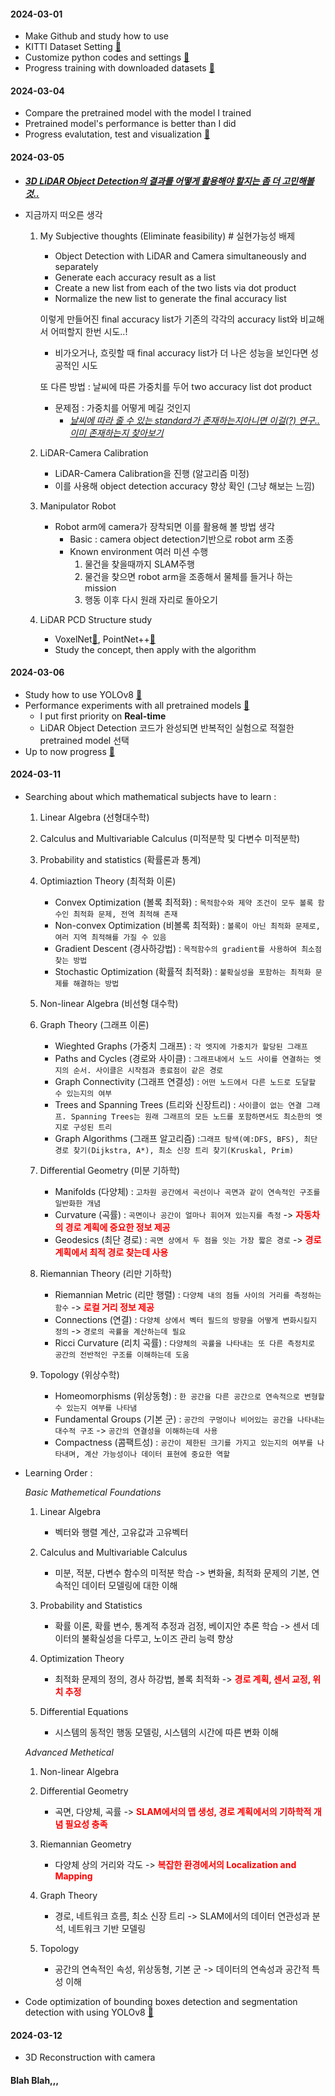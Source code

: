 #### 2024-03-01
- Make Github and study how to use
- KITTI Dataset Setting [🔗](../LiDAR_Object_Detection/PointPillars/README.md#datasets)
- Customize python codes and settings [🔗](../LiDAR_Object_Detection/PointPillars/)
- Progress training with downloaded datasets [🔗](../LiDAR_Object_Detection/PointPillars/README.md#compile)

#### 2024-03-04
- Compare the pretrained model with the model I trained
- Pretrained model's performance is better than I did
- Progress evalutation, test and visualization [🔗](../LiDAR_Object_Detection/PointPillars/README.md#evaluation)

#### 2024-03-05
- ***<U>3D LiDAR Object Detection의 결과를 어떻게 활용해야 할지는 좀 더 고민해볼것..</U>***
- 지금까지 떠오른 생각
    
    1. My Subjective thoughts (Eliminate feasibility) # 실현가능성 배제
        - Object Detection with LiDAR and Camera simultaneously and separately
        - Generate each accuracy result as a list
        - Create a new list from each of the two lists via dot product
        - Normalize the new list to generate the final accuracy list

        이렇게 만들어진 final accuracy list가 기존의 각각의 accuracy list와 비교해서 어떠할지 한번 시도..!
        - 비가오거나, 흐릿할 때 final accuracy list가 더 나은 성능을 보인다면 성공적인 시도

        또 다른 방법 : 날씨에 따른 가중치를 두어 two accuracy list dot product
        - 문제점 : 가중치를 어떻게 메길 것인지
            - *<U>날씨에 따라 줄 수 있는 standard가 존재하는지아니면 이걸(?) 연구.. 이미 존재하는지 찾아보기</U>*

    2. LiDAR-Camera Calibration
        - LiDAR-Camera Calibration을 진행 (알고리즘 미정)
        - 이를 사용해 object detection accuracy 향상 확인 (그냥 해보는 느낌)

    3. Manipulator Robot
        - Robot arm에 camera가 장착되면 이를 활용해 볼 방법 생각
            - Basic : camera object detection기반으로 robot arm 조종
            - Known environment 여러 미션 수행
                1. 물건을 찾을때까지 SLAM주행
                2. 물건을 찾으면 robot arm을 조종해서 물체를 들거나 하는 mission
                3. 행동 이후 다시 원래 자리로 돌아오기
    
    4. LiDAR PCD Structure study
        - VoxelNet[🔗](https://arxiv.org/abs/1711.06396), PointNet++[🔗](https://arxiv.org/abs/1706.02413)
        - Study the concept, then apply with the algorithm


#### 2024-03-06
- Study how to use YOLOv8 [🔗](../Camera_Object_Detection/YOLOv8/README.md#reference)
- Performance experiments with all pretrained models [🔗](../Camera_Object_Detection/YOLOv8/README.md#model-test)
    - I put first priority on **Real-time**
    - LiDAR Object Detection 코드가 완성되면 반복적인 실험으로 적절한 pretrained model 선택
- Up to now progress [🔗](../Camera_Object_Detection/YOLOv8/README.md#progress)

#### 2024-03-11
- Searching about which mathematical subjects have to learn :
    1. Linear Algebra (선형대수학)

    2. Calculus and Multivariable Calculus (미적분학 및 다변수 미적분학)

    3. Probability and statistics (확률론과 통계)

    4. Optimiaztion Theory (최적화 이론)
        - Convex Optimization (볼록 최적화) : `목적함수와 제약 조건이 모두 볼록 함수인 최적화 문제, 전역 최적해 존재`
        - Non-convex Optimization (비볼록 최적화) : `볼록이 아닌 최적화 문제로, 여러 지역 최적해를 가질 수 있음`
        - Gradient Descent (경사하강법) : `목적함수의 gradient를 사용하여 최소점 찾는 방법`
        - Stochastic Optimization (확률적 최적화) : `불확실성을 포함하는 최적화 문제를 해결하는 방법`

    5. Non-linear Algebra (비선형 대수학)

    6. Graph Theory (그래프 이론)
        - Wieghted Graphs (가중치 그래프) : `각 엣지에 가중치가 할당된 그래프`
        - Paths and Cycles (경로와 사이클) : `그래프내에서 노드 사이를 연결하는 엣지의 순서. 사이클은 시작점과 종료점이 같은 경로`
        - Graph Connectivity (그래프 연결성) : `어떤 노드에서 다른 노드로 도달할 수 있는지의 여부`
        - Trees and Spanning Trees (트리와 신장트리) : `사이클이 없는 연결 그래프. Spanning Trees는 원래 그래프의 모든 노드를 포함하면서도 최소한의 엣지로 구성된 트리`
        - Graph Algorithms (그래프 알고리즘) :`그래프 탐색(예:DFS, BFS), 최단 경로 찾기(Dijkstra, A*), 최소 신장 트리 찾기(Kruskal, Prim)`

    7. Differential Geometry (미분 기하학)
        - Manifolds (다양체) : `고차원 공간에서 곡선이나 곡면과 같이 연속적인 구조를 일반화한 개념`
        - Curvature (곡률) : `곡면이나 공간이 얼마나 휘어져 있는지를 측정` -> **<span style="color:red"> 자동차의 경로 계획에 중요한 정보 제공 </span>**
        - Geodesics (최단 경로) : `곡면 상에서 두 점을 잇는 가장 짧은 경로` -> **<span style="color:red"> 경로 계획에서 최적 경로 찾는데 사용 </span>**

    8. Riemannian Theory (리만 기하학)
        - Riemannian Metric (리만 행렬) : `다양체 내의 점들 사이의 거리를 측정하는 함수` -> **<span style="color:red"> 로컬 거리 정보 제공 </span>**
        - Connections (연결) : `다양체 상에서 벡터 필드의 방향을 어떻게 변화시킬지 정의` -> `경로의 곡률을 계산하는데 필요`
        - Ricci Curvature (리치 곡률) : `다양체의 곡률을 나타내는 또 다른 측정치로 공간의 전반적인 구조를 이해하는데 도움`

    9. Topology (위상수학)
        - Homeomorphisms (위상동형) : `한 공간을 다른 공간으로 연속적으로 변형할 수 있는지 여부를 나타냄`
        - Fundamental Groups (기본 군) : `공간의 구멍이나 비어있는 공간을 나타내는 대수적 구조` -> `공간의 연결성을 이해하는데 사용`
        - Compactness (콤팩트성) : `공간이 제한된 크기를 가지고 있는지의 여부를 나타내며, 계산 가능성이나 데이터 표현에 중요한 역할`

- Learning Order :

    *Basic Mathemetical Foundations*
    1. Linear Algebra
        - 벡터와 행렬 계산, 고유값과 고유벡터

    2. Calculus and Multivariable Calculus
        - 미분, 적분, 다변수 함수의 미적분 학습 -> 변화율, 최적화 문제의 기본, 연속적인 데이터 모델링에 대한 이해
    
    3. Probability and Statistics
        - 확률 이론, 확률 변수, 통계적 추정과 검정, 베이지안 추론 학습 -> 센서 데이터의 불확실성을 다루고, 노이즈 관리 능력 향상
    
    4. Optimization Theory
        - 최적화 문제의 정의, 경사 하강법, 볼록 최적화 -> **<span style="color:red"> 경로 계획, 센서 교정, 위치 추정 </span>**
    
    5. Differential Equations
        - 시스템의 동적인 행동 모델링, 시스템의 시간에 따른 변화 이해
    
    *Advanced Methetical*
    1. Non-linear Algebra
    
    2. Differential Geometry
        - 곡면, 다양체, 곡률 -> **<span style="color:red"> SLAM에서의 맵 생성, 경로 계획에서의 기하학적 개념 필요성 충족 </span>**
    
    3. Riemannian Geometry
        - 다양체 상의 거리와 각도 -> **<span style="color:red"> 복잡한 환경에서의 Localization and Mapping </span>**
    
    4. Graph Theory
        - 경로, 네트워크 흐름, 최소 신장 트리 -> SLAM에서의 데이터 연관성과 분석, 네트워크 기반 모델링
    
    5. Topology
        - 공간의 연속적인 속성, 위상동형, 기본 군 -> 데이터의 연속성과 공간적 특성 이해
    
- Code optimization of bounding boxes detection and segmentation detection with using YOLOv8 [🔗](../Camera_Object_Detection/YOLOv8/)

#### 2024-03-12
- 3D Reconstruction with camera

#### Blah Blah,,,


